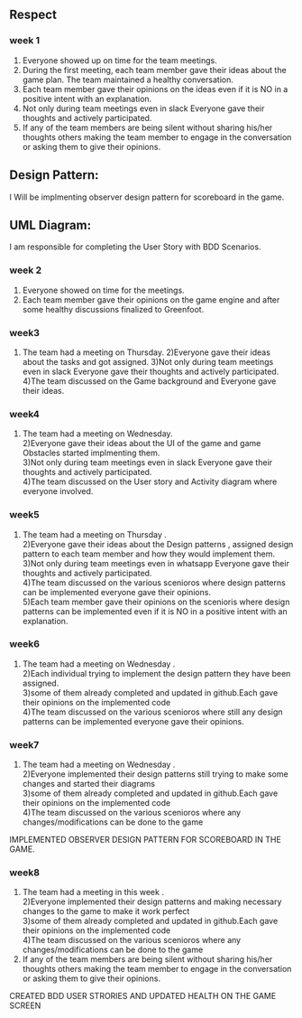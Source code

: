 ## Respect
### week 1
1)	Everyone showed up on time for the team meetings.
2)	During the first meeting, each team member gave their ideas about the game plan. The team maintained a healthy conversation.
3)	Each team member gave their opinions on the ideas even if it is NO in a positive intent with an explanation.
4)	Not only during team meetings even in slack Everyone gave their thoughts and actively participated.
5)	If any of the team members are being silent without sharing his/her thoughts others making the team member to engage in the conversation or asking them to give their opinions.

## Design Pattern:
I Will be implmenting observer design pattern for scoreboard in the game.

## UML Diagram:
I am responsible for completing the User Story with BDD Scenarios.

### week 2

1) Everyone showed on time for the meetings.
2) Each team member gave their opinions on the game engine and after some healthy discussions finalized to Greenfoot.

### week3
1) The team had a meeting on Thursday.
2)Everyone gave their ideas about the tasks and got assigned.
3)Not only during team meetings even in slack Everyone gave their thoughts and actively participated.
 4)The team discussed on the Game background  and Everyone gave their ideas.
 

### week4
1) The team had a meeting on Wednesday.</br>
2)Everyone gave their ideas about the UI of the game and game Obstacles started implmenting them.</br>
3)Not only during team meetings even in slack Everyone gave their thoughts and actively participated.</br>
4)The team discussed on the User story and Activity diagram where everyone involved.</br>
 
### week5

1) The team had a meeting on Thursday .</br>
2)Everyone gave their ideas about the Design patterns , assigned design pattern to each team member and how they would implement them.</br>
3)Not only during team meetings even in whatsapp Everyone gave their thoughts and actively participated.</br>
4)The team discussed on the various scenioros where design patterns can be implemented everyone gave their opinions.</br>
5)Each team member gave their opinions on the scenioris where design patterns can be implemented even if it is NO in a positive intent with an explanation.

### week6
1) The team had a meeting on Wednesday .</br>
2)Each individual trying to implement the design pattern they have been assigned.</br>
3)some of them already completed and updated in github.Each gave their opinions on the implemented code</br>
4)The team discussed on the various scenioros where still any design patterns can be implemented everyone gave their opinions.</br>

### week7
1) The team had a meeting on Wednesday .</br>
2)Everyone implemented their design patterns still trying to make some changes and started their diagrams</br>
3)some of them already completed and updated in github.Each gave their opinions on the implemented code</br>
4)The team discussed on the various scenioros where any changes/modifications can be done to the game</br>

IMPLEMENTED OBSERVER DESIGN PATTERN FOR SCOREBOARD IN THE GAME.

### week8
1) The team had a meeting in this week .</br>
2)Everyone implemented their design patterns and making necessary changes to the game to make it work perfect</br>
3)some of them already completed and updated in github.Each gave their opinions on the implemented code</br>
4)The team discussed on the various scenioros where any changes/modifications can be done to the game</br>
5)	If any of the team members are being silent without sharing his/her thoughts others making the team member to engage in the conversation or asking them to give their opinions.


CREATED BDD USER STRORIES AND UPDATED HEALTH ON THE GAME SCREEN



